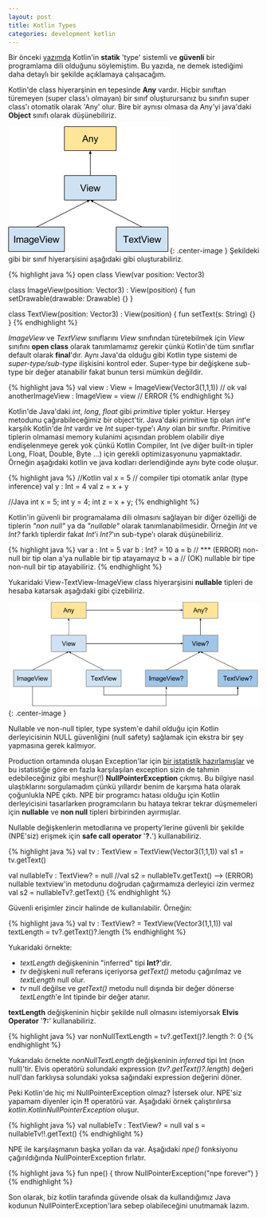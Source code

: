 ```yaml
---
layout: post
title: Kotlin Types
categories: development kotlin
---
```


Bir önceki [yazımda](/development/kotlin/2017/01/28/Neden-Kotlin.html) Kotlin'in **statik** 'type' sistemli ve **güvenli** bir programlama dili olduğunu söylemiştim. Bu yazıda, ne demek istediğimi daha detaylı bir şekilde açıklamaya çalışacağım.

Kotlin'de class hiyerarşinin en tepesinde **Any** vardır. Hiçbir sınıftan türemeyen (super class'ı olmayan) bir sınıf oluşturursanız bu sınıfın super class'ı otomatik olarak 'Any' olur. Bire bir aynısı olmasa da Any'yi java'daki **Object** sınıfı olarak düşünebiliriz. 

![Any](/assets/kotlin_types/any_class_diagram.png){: .center-image }
Şekildeki gibi bir sınıf hiyerarşisini aşağıdaki gibi oluşturabiliriz.

{% highlight java %}
open class View(var position: Vector3)

class ImageView(position: Vector3) : View(position) {
    fun setDrawable(drawable: Drawable) {}
}

class TextView(position: Vector3) : View(position) {
    fun setText(s: String) {}
}
{% endhighlight %}

_ImageView_ ve _TextView_ sınıflarını _View_ sınıfından türetebilmek için _View_ sınıfını **open class** olarak tanımlamamız gerekir çünkü Kotlin'de tüm sınıflar default olarak **final**'dır. Aynı Java'da olduğu gibi Kotlin type sistemi de _super-type/sub-type_ ilişkisini kontrol eder. Super-type bir değişkene sub-type bir değer atanabilir fakat bunun tersi mümkün değildir.

{% highlight java %}
val view : View = ImageView(Vector3(1,1,1)) // ok
val anotherImageView : ImageView = view // ERROR
{% endhighlight %}

Kotlin'de Java'daki _int_, _long_, _float_ gibi _primitive_ tipler yoktur. Herşey metodunu çağırabileceğimiz bir object'tir. Java'daki primitive tip olan _int_'e karşılık Kotlin'de _Int_ vardır ve _Int_ super-type'ı _Any_ olan bir sınıftır. Primitive tiplerin olmamasi memory kulanimi açısından problem olabilir diye endişelenmeye gerek yok çünkü Kotlin Compiler, Int (ve diğer built-in tipler Long, Float, Double, Byte ...) için gerekli optimizasyonunu yapmaktadır. Örneğin aşağıdaki kotlin ve java kodları derlendiğinde aynı byte code oluşur.

{% highlight java %}
//Kotlin
val x = 5 // compiler tipi otomatik anlar (type inference)
val y : Int = 4
val z = x + y

//Java
int x = 5;
int y = 4;
int z = x + y;
{% endhighlight %}

Kotlin'in güvenli bir programalama dili olmasını sağlayan bir diğer özelliği de tiplerin _"non null"_ ya da _"nullable"_ olarak tanımlanabilmesidir. Örneğin _Int_ ve _Int?_ farklı tiplerdir fakat _Int_'i _Int?_'ın sub-type'ı olarak düşünebiliriz.

{% highlight java %}
var a : Int = 5
var b : Int? = 10
a = b // *** (ERROR) non-null bir tip olan a'ya nullable bir tip atayamayız
b = a // (OK) nullable bir tipe non-null bir tip atayabiliriz.
{% endhighlight %}

Yukaridaki View-TextView-ImageView class hiyerarşisini __nullable__ tipleri de hesaba katarsak aşağıdaki gibi çizebiliriz. 

![Any](/assets/kotlin_types/any_nullable_diagram.png){: .center-image }

Nullable ve non-null tipler, type system'e dahil olduğu için Kotlin derleyicisinin NULL güvenliğini (null safety) sağlamak için ekstra bir şey yapmasına gerek kalmıyor. 

Production ortamında oluşan Exception'lar için [bir istatistik hazırlamışlar](http://blog.takipi.com/the-top-10-exceptions-types-in-production-java-applications-based-on-1b-events/) ve bu istatistiğe göre en fazla karşılaşılan exception sizin de tahmin edebileceğiniz gibi meşhur(!) __NullPointerException__ çıkmış. Bu bilgiye nasıl ulaştıklarını sorgulamadım çünkü yıllardır benim de karşıma hata olarak çoğunlukla NPE çıktı. NPE bir programcı hatası olduğu için Kotlin derleyicisini tasarlarken programcıların bu hataya tekrar tekrar düşmemeleri için __nullable__ ve __non null__ tipleri birbirinden ayırmışlar.

Nullable değişkenlerin metodlarına ve property'lerine güvenli bir şekilde (NPE'siz) erişmek için __safe call operator__  '__?.__') kullanabiliriz.

{% highlight java %}
val tv : TextView = TextView(Vector3(1,1,1))
val s1 = tv.getText()

val nullableTv : TextView? = null
//val s2 = nullableTv.getText() --> (ERROR) nullable textview'in metodunu doğrudan çağırmamıza derleyici izin vermez
val s2 = nullableTv?.getText()
{% endhighlight %}

Güvenli erişimler zincir halinde de kullanılabilir. Örneğin:

{% highlight java %}
val tv : TextView? = TextView(Vector3(1,1,1))
val textLength = tv?.getText()?.length
{% endhighlight %}

Yukaridaki örnekte:

* _textLength_ değişkeninin "inferred" tipi __Int?__'dir. 
* _tv_ değişkeni null referans içeriyorsa _getText()_ metodu çağırılmaz ve _textLength_ null olur. 
* _tv_ null değilse ve  _getText()_ metodu null dışında bir değer dönerse _textLength_'e Int tipinde bir değer atanır. 

__textLength__ değişkeninin hiçbir şekilde null olmasını istemiyorsak __Elvis Operator__ '__?:__' kullanabiliriz. 

{% highlight java %}
var nonNullTextLength = tv?.getText()?.length ?: 0
{% endhighlight %}

Yukarıdakı örnekte _nonNullTextLength_ değişkeninin _inferred_ tipi Int (non null)'tir. Elvis operatörü solundaki expression (_tv?.getText()?.length_) değeri null'dan farklıysa solundaki yoksa sağındaki expression değerini döner.

Peki Kotlin'de hiç mi NullPointerException olmaz? İstersek olur. NPE'siz yapamam diyenler için __!!__ operatörü var. Aşağıdaki örnek çalıştırılırsa _kotlin.KotlinNullPointerException_ oluşur.

{% highlight java %}
val nullableTv : TextView? = null
val s = nullableTv!!.getText()
{% endhighlight %}

NPE ile karşılaşmanın başka yolları da var. Aşağıdaki _npe()_ fonksiyonu çağırıldığında NullPointerException fırlatır.

{% highlight java %}
fun npe() {
    throw NullPointerException("npe forever")
}
{% endhighlight %}

Son olarak, biz kotlin tarafında güvende olsak da kullandığımız Java kodunun NullPointerException'lara sebep olabileceğini unutmamak lazım.

